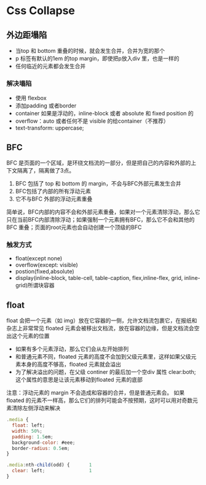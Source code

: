 # Css Collapse

## 外边距塌陷

- 当top 和 bottom 重叠的时候，就会发生合并，合并为宽的那个
- p 标签有默认的1em 的top margin，即使把p放入div 里，也是一样的
- 任何临近的元素都会发生合并

### 解决塌陷

- 使用 flexbox
- 添加padding 或者border
- container 如果是浮动的，inline-block 或者 absolute 和 fixed position 的
- overflow：auto 或者任何不是 visible 的给container（不推荐）
- text-transform: uppercase;

## BFC

BFC 是页面的一个区域，是环绕文档流的一部分，但是把自己的内容和外部的上下文隔离了，隔离做了3点。

1. BFC 包括了 top 和 bottom 的 margin，不会与BFC外部元素发生合并
2. BFC包括了内部的所有浮动元素
3. 它不与BFC 外部的浮动元素重叠

简单说，BFC内部的内容不会和外部元素重叠，如果对一个元素清除浮动，那么它只在当前BFC内部清除浮动；如果强制一个元素拥有BFC，那么它不会和其他的BFC 重叠；页面的root元素也会自动创建一个顶级的BFC

### 触发方式

- float(except none)
- overflow(except: visible)
- postion(fixed,absolute)
- display(inline-block, table-cell, table-caption, flex,inline-flex, grid, inline-grid)所谓块容器

## float

float 会把一个元素（如 img）放在它容器的一侧，允许文档流包裹它，在报纸和杂志上非常常见
floated 元素会被移出文档流，放在容器的边缘，但是文档流会空出这个元素的位置

- 如果有多个元素浮动，那么它们会从左开始排列
- 和普通元素不同，floated 元素的高度不会加到父级元素里，这样如果父级元素本身的高度不够高，floated 元素就会溢出
- 为了解决溢出的问题，在父级 continer 的最后加一个空div 属性 clear:both;这个属性的意思是让该元素移动到floated 元素的底部

注意：浮动元素的 margin 不会造成和容器的合并，但是普通元素会。
如果 floated 的元素不一样高，那么它们的排列可能会不按预期，这时可以用对奇数元素清除左侧浮动来解决

<!-- ![https://s3-us-west-2.amazonaws.com/secure.notion-static.com/68734288-59d7-47bf-a433-3e8a425c66da/Untitled.png](https://s3-us-west-2.amazonaws.com/secure.notion-static.com/68734288-59d7-47bf-a433-3e8a425c66da/Untitled.png) -->

```jsx
.media {
  float: left;
  width: 50%;
  padding: 1.5em;
  background-color: #eee;
  border-radius: 0.5em;
}

.media:nth-child(odd) {       1
  clear: left;                1
}
```

<!-- ![https://s3-us-west-2.amazonaws.com/secure.notion-static.com/7c0136cb-ad64-4349-abd8-408788c54c3d/Untitled.png](https://s3-us-west-2.amazonaws.com/secure.notion-static.com/7c0136cb-ad64-4349-abd8-408788c54c3d/Untitled.png) -->